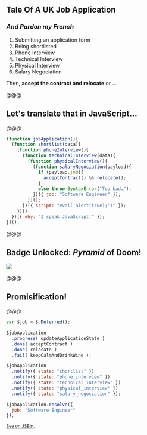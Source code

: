 ## Tale Of A UK Job Application

### *And Pardon my French*

1. Submitting an application form
1. Being shortlisted
1. Phone Interview
1. Technical Interview
1. Physical Interview
1. Salary Negociation

Then, **accept the contract and relocate** or …

@@@

## Let's translate that in JavaScript…

@@@

```javascript
(function jobApplication(){
  (function shortlist(data){
    (function phoneInterview(){
      (function technicalInterview(data){
        (function physicalInterview(){
          (function salaryNegociation(payload){
            if (payload.job){
              acceptContract() && relocate();
            }
            else throw SyntaxError("Too bad…");
          })({ job: "Software Engineer" });
        })();
      })({ script: "eval('alert(true);')" });
    })();
  })({ why: "I speak JavaScript!" });
})();

```

@@@

## Badge Unlocked: *Pyramid* of Doom!

![](images/doom.jpg)


@@@

## Promisification!

@@@

```javascript
var $job = $.Deferred();

$jobApplication
  .progress( updateApplicationState )
  .done( acceptContract )
  .done( relocate )
  .fail( keepCalmAndDrinkWine );

$jobApplication
  .notify({ state: "shortlist" })
  .notify({ state: "phone_interview" })
  .notify({ state: "technical_interview" })
  .notify({ state: "physical_interview" })
  .notify({ state: "salary_negociation" });

$jobApplication.resolve({
  job: "Software Engineer"
});
```

<small>[See on JSBin](http://jsbin.com/episez/6/edit).</small>
